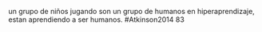 un grupo de niños jugando son un grupo de humanos en hiperaprendizaje, estan aprendiendo a ser humanos.
#Atkinson2014 83